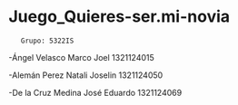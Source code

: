 # Juego_Quieres-ser.mi-novia

       Grupo: 5322IS
       
-Ángel Velasco Marco Joel             1321124015

-Alemán Perez Natali Joselin          1321124050

-De la Cruz Medina José Eduardo       1321124069
